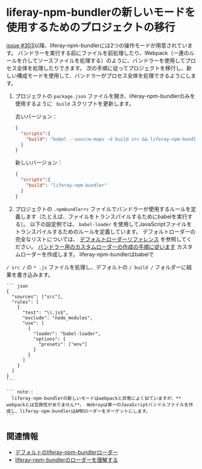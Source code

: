 # liferay-npm-bundlerの新しいモードを使用するためのプロジェクトの移行

[issue \#303](https://github.com/liferay/liferay-js-toolkit/issues/303)以降、liferay-npm-bundlerには2つの操作モードが用意されています。 バンドラーを実行する前にファイルを前処理したり、Webpack（一連のルールを介してソースファイルを処理する）のように、バンドラーを使用してプロセス全体を処理したりできます。 次の手順に従ってプロジェクトを移行し、新しい構成モードを使用して、バンドラーがプロセス全体を処理できるようにします。

1.  プロジェクトの `package.json` ファイルを開き、liferay-npm-bundlerのみを使用するように ` build` スクリプトを更新します。

    古いバージョン：

    ``` json
    {
      "scripts":{
        "build": "babel --source-maps -d build src && liferay-npm-bundler"
      }
    }
    ```

    新しいバージョン：

    ``` json
    {
      "scripts":{
        "build": "liferay-npm-bundler"
      }
    }
    ```

2.  プロジェクトの `.npmbundlerrc` ファイルでバンドラーが使用するルールを定義します（たとえば、ファイルをトランスパイルするためにbabelを実行する）。 以下の設定例では、 `babel-loader` を使用してJavaScriptファイルをトランスパイルするためのルールを定義しています。 デフォルトローダーの完全なリストについては、 [デフォルトローダーリファレンス](../default-bundler-loaders.md) を参照してください。 [バンドラー用のカスタムローダーの作成の手順に従います](../../developer/creating-custom-loaders-for-the-bundler.md) <!-- TODO: Fix link --> カスタムローダーを作成します。 liferay-npm-bundlerはbabelで 
   
   `/ src /` の `* .js` ファイルを処理し、デフォルトの `/ build /` フォルダーに結果を書き込みます。

    ``` json
    {
      "sources": ["src"],
      "rules": [
        {
          "test": "\\.js$",
          "exclude": "node_modules",
          "use": [
            {
              "loader": "babel-loader",
              "options": {
                "presets": ["env"]
              }
            }
          ]
        }
      ]
    }
    ```

    ``` note::
      liferay-npm-bundlerの新しいモードはwebpackと非常によく似ていますが、** webpackとは互換性がありません**。 Webrayは単一のJavaScriptバンドルファイルを作成し、liferay-npm-bundlerはAMDローダーをターゲットにします。
    ```

## 関連情報

  - [デフォルトのliferay-npm-bundlerローダー](../default-bundler-loaders.md)
  - [liferay-npm-bundlerのローダーを理解する](../understanding-bundler-loaders.md)
